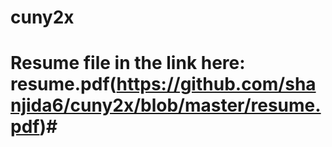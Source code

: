 # cuny2x
# Resume file in the link here: resume.pdf(https://github.com/shanjida6/cuny2x/blob/master/resume.pdf)#
